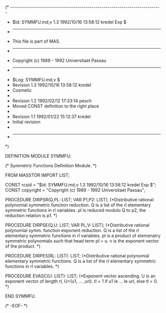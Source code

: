 (* ----------------------------------------------------------------------------
 * $Id: SYMMFU.md,v 1.3 1992/10/16 13:58:12 kredel Exp $
 * ----------------------------------------------------------------------------
 * This file is part of MAS.
 * ----------------------------------------------------------------------------
 * Copyright (c) 1989 - 1992 Universitaet Passau
 * ----------------------------------------------------------------------------
 * $Log: SYMMFU.md,v $
 * Revision 1.3  1992/10/16  13:58:12  kredel
 * Cosmetic
 *
 * Revision 1.2  1992/02/12  17:33:14  pesch
 * Moved CONST definition to the right place
 *
 * Revision 1.1  1992/01/22  15:12:37  kredel
 * Initial revision
 *
 * ----------------------------------------------------------------------------
 *)

DEFINITION MODULE SYMMFU;

(* Symmetric Functions Definition Module. *)



FROM MASSTOR IMPORT LIST;

CONST rcsid = "$Id: SYMMFU.md,v 1.3 1992/10/16 13:58:12 kredel Exp $";
CONST copyright = "Copyright (c) 1989 - 1992 Universitaet Passau";



PROCEDURE DIRPSR(Q,PL: LIST;  VAR P1,P2: LIST); 
(*Distributive rational polynomial symmetric function reduction. 
Q is a list of the rl elementary symmetric functions in rl 
variables. pl is reduced modulo Q to p2, the reduction relation 
is p1. *)


PROCEDURE DIRPSE(Q,U: LIST;  VAR PL,V: LIST); 
(*Distributive rational polynomial symm. function exponent reduction.
Q is a list of the rl elementary symmetric functions in rl 
variables. pl is a product of elemenatry symmetric polynomials such 
that head term pl = u. v is the exponent vector of the product. *)


PROCEDURE DIRPES(RL: LIST): LIST; 
(*Distributive rational polynomial elementary symmetric functions.
Q is a list of the rl elementary symmetric functions in rl 
variables. *)


PROCEDURE EVASC(U: LIST): LIST; 
(*Exponent vector ascending. U is an exponent vector of length rl,
U=(u1, ...  ,url).  tl = 1 if u1 le ...  le url, else tl = 0. *)


END SYMMFU.


(* -EOF- *)

